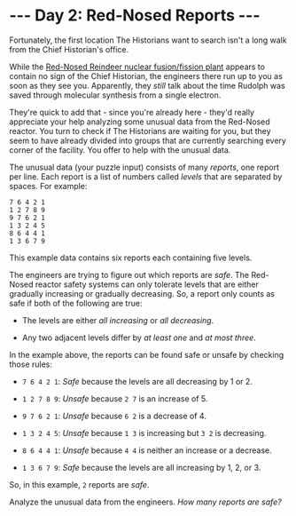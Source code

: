 # --- Day 2: Red-Nosed Reports ---

Fortunately, the first location The Historians want to search isn't a long walk from the Chief Historian's office.

While the [Red-Nosed Reindeer nuclear fusion/fission plant](/2015/day/19) appears to contain no sign of the Chief Historian, the engineers there run up to you as soon as they see you. Apparently, they *still* talk about the time Rudolph was saved through molecular synthesis from a single electron.

They're quick to add that - since you're already here - they'd really appreciate your help analyzing some unusual data from the Red-Nosed reactor. You turn to check if The Historians are waiting for you, but they seem to have already divided into groups that are currently searching every corner of the facility. You offer to help with the unusual data.

The unusual data (your puzzle input) consists of many *reports*, one report per line. Each report is a list of numbers called *levels* that are separated by spaces. For example:

```
7 6 4 2 1
1 2 7 8 9
9 7 6 2 1
1 3 2 4 5
8 6 4 4 1
1 3 6 7 9

```

This example data contains six reports each containing five levels.

The engineers are trying to figure out which reports are *safe*. The Red-Nosed reactor safety systems can only tolerate levels that are either gradually increasing or gradually decreasing. So, a report only counts as safe if both of the following are true:


 - The levels are either *all increasing* or *all decreasing*.

 - Any two adjacent levels differ by *at least one* and *at most three*.


In the example above, the reports can be found safe or unsafe by checking those rules:


 - `7 6 4 2 1`: *Safe* because the levels are all decreasing by 1 or 2.

 - `1 2 7 8 9`: *Unsafe* because `2 7` is an increase of 5.

 - `9 7 6 2 1`: *Unsafe* because `6 2` is a decrease of 4.

 - `1 3 2 4 5`: *Unsafe* because `1 3` is increasing but `3 2` is decreasing.

 - `8 6 4 4 1`: *Unsafe* because `4 4` is neither an increase or a decrease.

 - `1 3 6 7 9`: *Safe* because the levels are all increasing by 1, 2, or 3.


So, in this example, `2` reports are *safe*.

Analyze the unusual data from the engineers. *How many reports are safe?*

